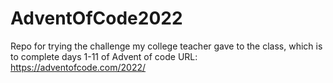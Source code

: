 # AdventOfCode2022
Repo for trying the challenge my college teacher gave to the class, which is to complete days 1-11 of Advent of code URL: https://adventofcode.com/2022/
